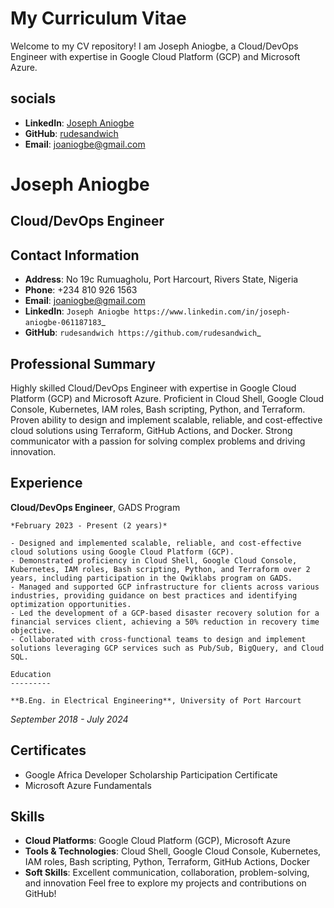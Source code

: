 # My Curriculum Vitae

Welcome to my CV repository! I am Joseph Aniogbe, a Cloud/DevOps Engineer with expertise in Google Cloud Platform (GCP) and Microsoft Azure.



## socials
- **LinkedIn**: [Joseph Aniogbe](https://www.linkedin.com/in/joseph-aniogbe-061187183)
- **GitHub**: [rudesandwich](https://github.com/rudesandwich)
- **Email**: joaniogbe@gmail.com


Joseph Aniogbe
==============

Cloud/DevOps Engineer
---------------------

Contact Information
-------------------

- **Address**: No 19c Rumuagholu, Port Harcourt, Rivers State, Nigeria
- **Phone**: +234 810 926 1563
- **Email**: joaniogbe@gmail.com
- **LinkedIn**: `Joseph Aniogbe https://www.linkedin.com/in/joseph-aniogbe-061187183`_
- **GitHub**: `rudesandwich https://github.com/rudesandwich`_

Professional Summary
--------------------

Highly skilled Cloud/DevOps Engineer with expertise in Google Cloud Platform (GCP) and Microsoft Azure. Proficient in Cloud Shell, Google Cloud Console, Kubernetes, IAM roles, Bash scripting, Python, and Terraform. Proven ability to design and implement scalable, reliable, and cost-effective cloud solutions using Terraform, GitHub Actions, and Docker. Strong communicator with a passion for solving complex problems and driving innovation.

Experience
----------

**Cloud/DevOps Engineer**, GADS Program
~~~~~~~~~~~~~~~~~~~~~~~~~~~~~~~~~~~~~~
*February 2023 - Present (2 years)*

- Designed and implemented scalable, reliable, and cost-effective cloud solutions using Google Cloud Platform (GCP).
- Demonstrated proficiency in Cloud Shell, Google Cloud Console, Kubernetes, IAM roles, Bash scripting, Python, and Terraform over 2 years, including participation in the Qwiklabs program on GADS.
- Managed and supported GCP infrastructure for clients across various industries, providing guidance on best practices and identifying optimization opportunities.
- Led the development of a GCP-based disaster recovery solution for a financial services client, achieving a 50% reduction in recovery time objective.
- Collaborated with cross-functional teams to design and implement solutions leveraging GCP services such as Pub/Sub, BigQuery, and Cloud SQL.

Education
---------

**B.Eng. in Electrical Engineering**, University of Port Harcourt
~~~~~~~~~~~~~~~~~~~~~~~~~~~~~~~~~~~~~~~~~~~~~~~~~~~~~~~~~~~~~~~
*September 2018 - July 2024*

Certificates
------------

- Google Africa Developer Scholarship Participation Certificate
- Microsoft Azure Fundamentals

Skills
------

- **Cloud Platforms**: Google Cloud Platform (GCP), Microsoft Azure
- **Tools & Technologies**: Cloud Shell, Google Cloud Console, Kubernetes, IAM roles, Bash scripting, Python, Terraform, GitHub Actions, Docker
- **Soft Skills**: Excellent communication, collaboration, problem-solving, and innovation
Feel free to explore my projects and contributions on GitHub!

